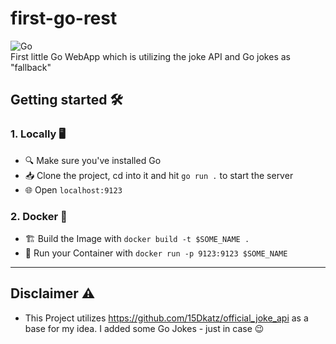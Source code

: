 # first-go-rest
![Go](https://img.shields.io/badge/Go-00ADD8?style=for-the-badge&logo=go&logoColor=white)
<br>
First little Go WebApp which is utilizing the joke API and Go jokes as "fallback" 

## Getting started 🛠️
### 1. Locally 🖥️
- 🔍 Make sure you've installed Go
- 📥 Clone the project, cd into it and hit `go run .` to start the server
- 🌐 Open `localhost:9123`

### 2. Docker 🐳
- 🏗️ Build the Image with `docker build -t $SOME_NAME .`
- 🚢 Run your Container with `docker run -p 9123:9123 $SOME_NAME`

---

## Disclaimer ⚠️
- This Project utilizes https://github.com/15Dkatz/official_joke_api as a base for my idea. I added some Go Jokes - just in case 😉

